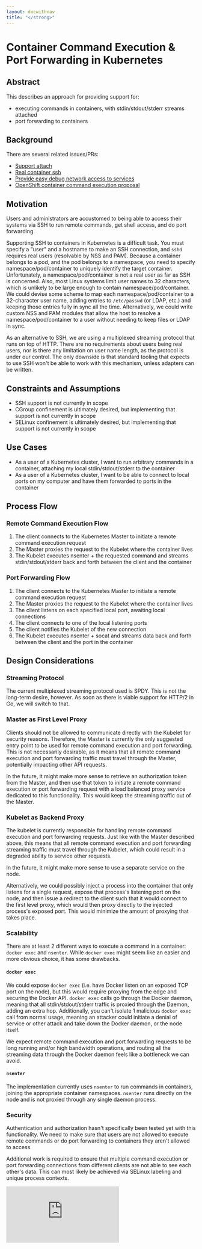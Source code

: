 ```yaml
---
layout: docwithnav
title: "</strong>"
---
```

<!-- BEGIN MUNGE: UNVERSIONED_WARNING -->


<!-- END MUNGE: UNVERSIONED_WARNING -->

# Container Command Execution & Port Forwarding in Kubernetes

## Abstract

This describes an approach for providing support for:

- executing commands in containers, with stdin/stdout/stderr streams attached
- port forwarding to containers

## Background

There are several related issues/PRs:

- [Support attach](http://issue.k8s.io/1521)
- [Real container ssh](http://issue.k8s.io/1513)
- [Provide easy debug network access to services](http://issue.k8s.io/1863)
- [OpenShift container command execution proposal](https://github.com/openshift/origin/pull/576)

## Motivation

Users and administrators are accustomed to being able to access their systems
via SSH to run remote commands, get shell access, and do port forwarding.

Supporting SSH to containers in Kubernetes is a difficult task. You must
specify a "user" and a hostname to make an SSH connection, and `sshd` requires
real users (resolvable by NSS and PAM). Because a container belongs to a pod,
and the pod belongs to a namespace, you need to specify namespace/pod/container
to uniquely identify the target container. Unfortunately, a
namespace/pod/container is not a real user as far as SSH is concerned. Also,
most Linux systems limit user names to 32 characters, which is unlikely to be
large enough to contain namespace/pod/container. We could devise some scheme to
map each namespace/pod/container to a 32-character user name, adding entries to
`/etc/passwd` (or LDAP, etc.) and keeping those entries fully in sync all the
time. Alternatively, we could write custom NSS and PAM modules that allow the
host to resolve a namespace/pod/container to a user without needing to keep
files or LDAP in sync.

As an alternative to SSH, we are using a multiplexed streaming protocol that
runs on top of HTTP. There are no requirements about users being real users,
nor is there any limitation on user name length, as the protocol is under our
control. The only downside is that standard tooling that expects to use SSH
won't be able to work with this mechanism, unless adapters can be written.

## Constraints and Assumptions

- SSH support is not currently in scope
- CGroup confinement is ultimately desired, but implementing that support is not currently in scope
- SELinux confinement is ultimately desired, but implementing that support is not currently in scope

## Use Cases

- As a user of a Kubernetes cluster, I want to run arbitrary commands in a container, attaching my local stdin/stdout/stderr to the container
- As a user of a Kubernetes cluster, I want to be able to connect to local ports on my computer and have them forwarded to ports in the container

## Process Flow

### Remote Command Execution Flow

1. The client connects to the Kubernetes Master to initiate a remote command execution
request
2. The Master proxies the request to the Kubelet where the container lives
3. The Kubelet executes nsenter + the requested command and streams stdin/stdout/stderr back and forth between the client and the container

### Port Forwarding Flow

1. The client connects to the Kubernetes Master to initiate a remote command execution
request
2. The Master proxies the request to the Kubelet where the container lives
3. The client listens on each specified local port, awaiting local connections
4. The client connects to one of the local listening ports
4. The client notifies the Kubelet of the new connection
5. The Kubelet executes nsenter + socat and streams data back and forth between the client and the port in the container


## Design Considerations

### Streaming Protocol

The current multiplexed streaming protocol used is SPDY. This is not the
long-term desire, however. As soon as there is viable support for HTTP/2 in Go,
we will switch to that.

### Master as First Level Proxy

Clients should not be allowed to communicate directly with the Kubelet for
security reasons. Therefore, the Master is currently the only suggested entry
point to be used for remote command execution and port forwarding. This is not
necessarily desirable, as it means that all remote command execution and port
forwarding traffic must travel through the Master, potentially impacting other
API requests.

In the future, it might make more sense to retrieve an authorization token from
the Master, and then use that token to initiate a remote command execution or
port forwarding request with a load balanced proxy service dedicated to this
functionality. This would keep the streaming traffic out of the Master.

### Kubelet as Backend Proxy

The kubelet is currently responsible for handling remote command execution and
port forwarding requests. Just like with the Master described above, this means
that all remote command execution and port forwarding streaming traffic must
travel through the Kubelet, which could result in a degraded ability to service
other requests.

In the future, it might make more sense to use a separate service on the node.

Alternatively, we could possibly inject a process into the container that only
listens for a single request, expose that process's listening port on the node,
and then issue a redirect to the client such that it would connect to the first
level proxy, which would then proxy directly to the injected process's exposed
port. This would minimize the amount of proxying that takes place.

### Scalability

There are at least 2 different ways to execute a command in a container:
`docker exec` and `nsenter`. While `docker exec` might seem like an easier and
more obvious choice, it has some drawbacks.

#### `docker exec`

We could expose `docker exec` (i.e. have Docker listen on an exposed TCP port
on the node), but this would require proxying from the edge and securing the
Docker API. `docker exec` calls go through the Docker daemon, meaning that all
stdin/stdout/stderr traffic is proxied through the Daemon, adding an extra hop.
Additionally, you can't isolate 1 malicious `docker exec` call from normal
usage, meaning an attacker could initiate a denial of service or other attack
and take down the Docker daemon, or the node itself.

We expect remote command execution and port forwarding requests to be long
running and/or high bandwidth operations, and routing all the streaming data
through the Docker daemon feels like a bottleneck we can avoid.

#### `nsenter`

The implementation currently uses `nsenter` to run commands in containers,
joining the appropriate container namespaces. `nsenter` runs directly on the
node and is not proxied through any single daemon process.

### Security

Authentication and authorization hasn't specifically been tested yet with this
functionality. We need to make sure that users are not allowed to execute
remote commands or do port forwarding to containers they aren't allowed to
access.

Additional work is required to ensure that multiple command execution or port forwarding connections from different clients are not able to see each other's data. This can most likely be achieved via SELinux labeling and unique process contexts.


<!-- BEGIN MUNGE: GENERATED_ANALYTICS -->
[![Analytics](https://kubernetes-site.appspot.com/UA-36037335-10/GitHub/docs/design/command_execution_port_forwarding.md?pixel)]()
<!-- END MUNGE: GENERATED_ANALYTICS -->

